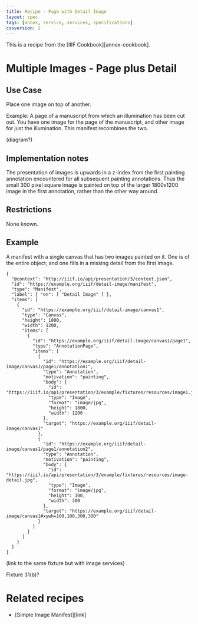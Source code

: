 ```yaml
---
title: Recipe - Page with Detail Image
layout: spec
tags: [annex, service, services, specifications]
cssversion: 2
---
```


This is a recipe from the [IIIF Cookbook][annex-cookbook].

# Multiple Images - Page plus Detail

## Use Case

Place one image on top of another.

Example: A page of a manuscript from which an illumination has been cut out. You have one image for the page of the manuscript, and other image for just the illumination. This manifest recombines the two.

(diagram?)

## Implementation notes

The presentation of images is upwards in a z-index from the first painting annotation encountered for all subsequent painting annotations. Thus the small 300 pixel square image is painted on top of the larger 1800x1200 image in the first annotation, rather than the other way around.

## Restrictions

None known.

## Example

A manifest with a single canvas that has two images painted on it. One is of the entire object, and one fills in a missing detail from the first image.

```jsonld
{
  "@context": "http://iiif.io/api/presentation/3/context.json",
  "id": "https://example.org/iiif/detail-image/manifest",
  "type": "Manifest",
  "label": { "en": [ "Detail Image" ] },
  "items": [
    {
      "id": "https://example.org/iiif/detail-image/canvas1",
      "type": "Canvas",
      "height": 1800,
      "width": 1200,
      "items": [
        {
          "id": "https://example.org/iiif/detail-image/canvas1/page1",
          "type": "AnnotationPage",
          "items": [
            {
              "id": "https://example.org/iiif/detail-image/canvas1/page1/annotation1",
              "type": "Annotation",
              "motivation": "painting",
              "body": {
                "id": "https://iiif.io/api/presentation/3/example/fixtures/resources/image1.jpg",
                "type": "Image",
                "format": "image/jpg",
                "height": 1800,
                "width": 1200
              },
              "target": "https://example.org/iiif/detail-image/canvas1"
            },
            {
              "id": "https://example.org/iiif/detail-image/canvas1/page1/annotation2",
              "type": "Annotation",
              "motivation": "painting",
              "body": {
                "id": "https://iiif.io/api/presentation/3/example/fixtures/resources/image-detail.jpg",
                "type": "Image",
                "format": "image/jpg",
                "height": 300,
                "width": 300
              },
              "target": "https://example.org/iiif/detail-image/canvas1#xywh=100,100,300,300"
            }            
          ]
        }
      ]
    }    
  ]
}
```

(link to the same fixture but with image services)

Fixture 31(b)?

# Related recipes

* [Simple Image Manifest][link]


